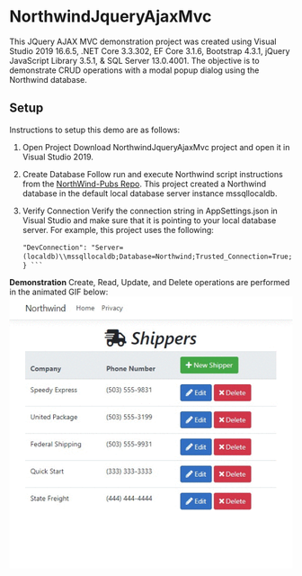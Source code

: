 # NorthwindJqueryAjaxMvc
This JQuery AJAX MVC demonstration project was created using Visual Studio 2019 16.6.5, .NET Core 3.3.302, EF Core 3.1.6, Bootstrap 4.3.1, jQuery JavaScript Library 3.5.1, & SQL Server 13.0.4001.  The objective is to demonstrate CRUD operations with a modal popup dialog using the Northwind database.

## Setup
Instructions to setup this demo are as follows:
1. Open Project
   Download NorthwindJqueryAjaxMvc project and open it in Visual Studio 2019.

2. Create Database
   Follow run and execute Northwind script instructions from the [NorthWind-Pubs Repo](https://github.com/Microsoft/sql-server-samples/tree/master/samples/databases/northwind-pubs).  This project created a Northwind database in the default local database server instance mssqllocaldb.

3. Verify Connection 
   Verify the connection string in AppSettings.json in Visual Studio and make sure that it is pointing to your local database server.  For example, this project uses the following: 

     ``` "ConnectionStrings": {
    "DevConnection": "Server=(localdb)\\mssqllocaldb;Database=Northwind;Trusted_Connection=True;MultipleActiveResultSets=true"
    } ```

**Demonstration**
Create, Read, Update, and Delete operations are performed in the animated GIF below:
![Recordit GIF](https://github.com/rdw100/NorthwindJqueryAjaxMvc/blob/master/NorthwindJqueryAjaxMvc/wwwroot/img/KuFnlNRSM3.gif?raw=true?raw=true)
